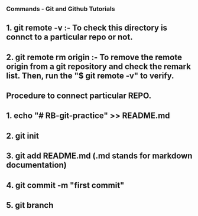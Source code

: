 ### Commands - Git and Github Tutorials

## 1. git remote -v :- To check this directory is connct to a particular repo or not.

## 2. git remote rm origin :- To remove the remote origin from a git repository and check the remark list. Then, run the "$ git remote -v" to verify.

## Procedure to connect particular REPO.
## 1. echo "# RB-git-practice" >> README.md
## 2. git init
## 3. git add README.md (.md stands for markdown documentation)
## 4. git commit -m "first commit"
## 5. git branch